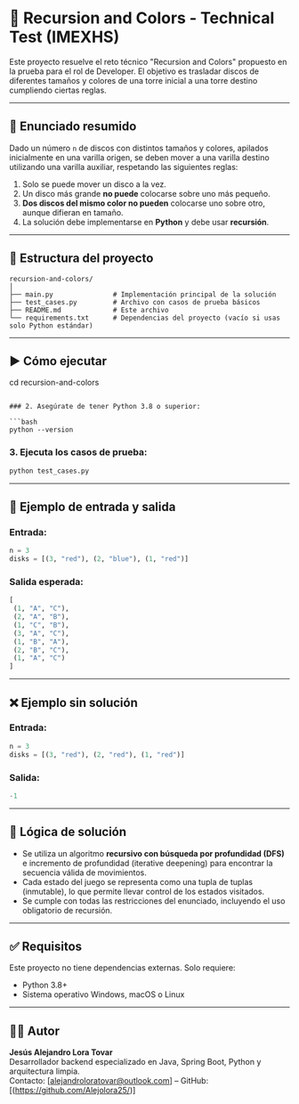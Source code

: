 # 🧩 Recursion and Colors - Technical Test (IMEXHS)

Este proyecto resuelve el reto técnico "Recursion and Colors" propuesto en la prueba para el rol de Developer. El objetivo es trasladar discos de diferentes tamaños y colores de una torre inicial a una torre destino cumpliendo ciertas reglas.

---

## 📜 Enunciado resumido

Dado un número `n` de discos con distintos tamaños y colores, apilados inicialmente en una varilla origen, se deben mover a una varilla destino utilizando una varilla auxiliar, respetando las siguientes reglas:

1. Solo se puede mover un disco a la vez.
2. Un disco más grande **no puede** colocarse sobre uno más pequeño.
3. **Dos discos del mismo color no pueden** colocarse uno sobre otro, aunque difieran en tamaño.
4. La solución debe implementarse en **Python** y debe usar **recursión**.

---

## 📁 Estructura del proyecto

```
recursion-and-colors/
│
├── main.py               # Implementación principal de la solución
├── test_cases.py         # Archivo con casos de prueba básicos
├── README.md             # Este archivo
└── requirements.txt      # Dependencias del proyecto (vacío si usas solo Python estándar)
```

---

## ▶️ Cómo ejecutar


cd recursion-and-colors
```

### 2. Asegúrate de tener Python 3.8 o superior:

```bash
python --version
```

### 3. Ejecuta los casos de prueba:

```bash
python test_cases.py
```

---

## 🔎 Ejemplo de entrada y salida

### Entrada:
```python
n = 3
disks = [(3, "red"), (2, "blue"), (1, "red")]
```

### Salida esperada:
```python
[
 (1, "A", "C"),
 (2, "A", "B"),
 (1, "C", "B"),
 (3, "A", "C"),
 (1, "B", "A"),
 (2, "B", "C"),
 (1, "A", "C")
]
```

---

## ❌ Ejemplo sin solución

### Entrada:
```python
n = 3
disks = [(3, "red"), (2, "red"), (1, "red")]
```

### Salida:
```python
-1
```

---

## 🧠 Lógica de solución

- Se utiliza un algoritmo **recursivo con búsqueda por profundidad (DFS)** e incremento de profundidad (iterative deepening) para encontrar la secuencia válida de movimientos.
- Cada estado del juego se representa como una tupla de tuplas (inmutable), lo que permite llevar control de los estados visitados.
- Se cumple con todas las restricciones del enunciado, incluyendo el uso obligatorio de recursión.

---

## ✅ Requisitos

Este proyecto no tiene dependencias externas. Solo requiere:

- Python 3.8+
- Sistema operativo Windows, macOS o Linux

---

## 👨‍💻 Autor

**Jesús Alejandro Lora Tovar**  
Desarrollador backend especializado en Java, Spring Boot, Python y arquitectura limpia.  
Contacto: [alejandroloratovar@outlook.com] – GitHub: [(https://github.com/Alejolora25/)]